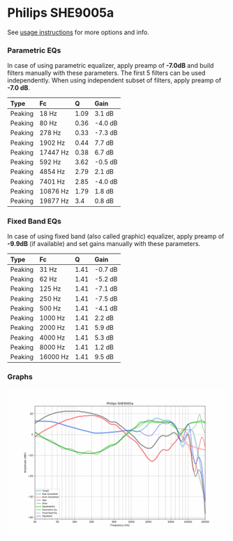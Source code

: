 # Philips SHE9005a
See [usage instructions](https://github.com/jaakkopasanen/AutoEq#usage) for more options and info.

### Parametric EQs
In case of using parametric equalizer, apply preamp of **-7.0dB** and build filters manually
with these parameters. The first 5 filters can be used independently.
When using independent subset of filters, apply preamp of **-7.0 dB**.

| Type    | Fc       |    Q | Gain    |
|:--------|:---------|:-----|:--------|
| Peaking | 18 Hz    | 1.09 | 3.1 dB  |
| Peaking | 80 Hz    | 0.36 | -4.0 dB |
| Peaking | 278 Hz   | 0.33 | -7.3 dB |
| Peaking | 1902 Hz  | 0.44 | 7.7 dB  |
| Peaking | 17447 Hz | 0.38 | 6.7 dB  |
| Peaking | 592 Hz   | 3.62 | -0.5 dB |
| Peaking | 4854 Hz  | 2.79 | 2.1 dB  |
| Peaking | 7401 Hz  | 2.85 | -4.0 dB |
| Peaking | 10876 Hz | 1.79 | 1.8 dB  |
| Peaking | 19877 Hz | 3.4  | 0.8 dB  |

### Fixed Band EQs
In case of using fixed band (also called graphic) equalizer, apply preamp of **-9.9dB**
(if available) and set gains manually with these parameters.

| Type    | Fc       |    Q | Gain    |
|:--------|:---------|:-----|:--------|
| Peaking | 31 Hz    | 1.41 | -0.7 dB |
| Peaking | 62 Hz    | 1.41 | -5.2 dB |
| Peaking | 125 Hz   | 1.41 | -7.1 dB |
| Peaking | 250 Hz   | 1.41 | -7.5 dB |
| Peaking | 500 Hz   | 1.41 | -4.1 dB |
| Peaking | 1000 Hz  | 1.41 | 2.2 dB  |
| Peaking | 2000 Hz  | 1.41 | 5.9 dB  |
| Peaking | 4000 Hz  | 1.41 | 5.3 dB  |
| Peaking | 8000 Hz  | 1.41 | 1.2 dB  |
| Peaking | 16000 Hz | 1.41 | 9.5 dB  |

### Graphs
![](./Philips%20SHE9005a.png)